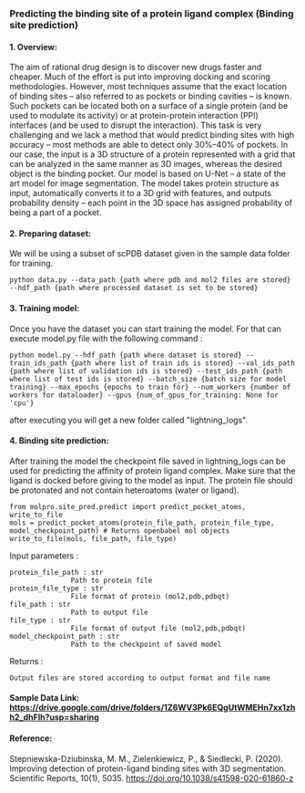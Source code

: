 ### Predicting the binding site of a protein ligand complex (Binding site prediction)
#### 1. Overview:
The aim of rational drug design is to discover new drugs faster and cheaper. Much of the effort is put into improving docking and scoring methodologies. However, most techniques assume that the exact location of binding sites – also referred to as pockets or binding cavities – is known. Such pockets can be located both on a surface of a single protein (and be used to modulate its activity) or at protein-protein interaction (PPI) interfaces (and be used to disrupt the interaction). This task is very challenging and we lack a method that would predict binding sites with high accuracy – most methods are able to detect only 30%–40% of pockets. In our case, the input is a 3D structure of a protein represented with a grid that can be analyzed in the same manner as 3D images, whereas the desired object is the binding pocket. Our model is based on U-Net – a state of the art model for image segmentation. The model takes protein structure as input, automatically converts it to a 3D grid with features, and outputs probability density – each point in the 3D space has assigned probability of being a part of a pocket.

#### 2. Preparing dataset:
We will be using a subset of scPDB dataset given in the sample data folder for training. 

    python data.py --data_path {path where pdb and mol2 files are stored} --hdf_path {path where processed dataset is set to be stored}

#### 3. Training model: 
Once you have the dataset you can start training the model. For that can execute model.py file with the following command : 

    python model.py --hdf_path {path where dataset is stored} --train_ids_path {path where list of train ids is stored} --val_ids_path {path where list of validation ids is stored} --test_ids_path {path where list of test ids is stored} --batch_size {batch size for model training} --max_epochs {epochs to train for} --num_workers {number of workers for dataloader} --gpus {num_of_gpus_for_training: None for 'cpu'}

after executing you will get a new folder called "lightning_logs".

#### 4. Binding site prediction:
After training the model the checkpoint file saved in lightning_logs can be used for predicting the affinity of protein ligand complex. Make sure that the ligand is docked before giving to the model as input. The protein file should be protonated and not contain heteroatoms (water or ligand).

    from molpro.site_pred.predict import predict_pocket_atoms, write_to_file
    mols = predict_pocket_atoms(protein_file_path, protein_file_type, model_checkpoint_path) # Returns openbabel mol objects
    write_to_file(mols, file_path, file_type)
    
Input parameters :

    protein_file_path : str
                   Path to protein file
    protein_file_type : str
                   File format of protein (mol2,pdb,pdbqt)
    file_path : str
                   Path to output file
    file_type : str
                   File format of output file (mol2,pdb,pdbqt)
    model_checkpoint_path : str 
                   Path to the checkpoint of saved model

Returns : 

    Output files are stored according to output format and file name
    
#### Sample Data Link: https://drive.google.com/drive/folders/1Z6WV3Pk6EQgUtWMEHn7xx1zhh2_dhFlh?usp=sharing

#### Reference:
    
Stepniewska-Dziubinska, M. M., Zielenkiewicz, P., & Siedlecki, P. (2020). Improving detection of protein-ligand binding sites with 3D segmentation. Scientific Reports, 10(1), 5035. https://doi.org/10.1038/s41598-020-61860-z

